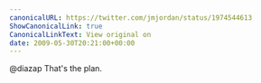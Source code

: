 ```yaml
---
canonicalURL: https://twitter.com/jmjordan/status/1974544613
ShowCanonicalLink: true
CanonicalLinkText: View original on
date: 2009-05-30T20:21:00+00:00
---
```

@diazap That's the plan.